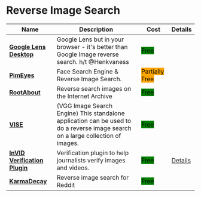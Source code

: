 # Reverse Image Search

| Name | Description | Cost | Details |
| --- | --- | --- | --- |
| [**Google Lens Desktop**](https://lens.google.com/search?p=) | Google Lens but in your browser - it's better than Google Image reverse search. h/t @Henkvaness | <mark style="background-color:green;">Free</mark> |  |
| [**PimEyes**](https://pimeyes.com/en) | Face Search Engine & Reverse Image Search. | <mark style="background-color:orange;">Partially Free</mark> |  |
| [**RootAbout**](http://rootabout.com/) | Reverse search images on the Internet Archive | <mark style="background-color:green;">Free</mark> |  |
| [**VISE**](http://robots.ox.ac.uk/~vgg/software/vise) | (VGG Image Search Engine) This standalone application can be used to do a reverse image search on a large collection of images. | <mark style="background-color:green;">Free</mark> |  |
| [**InVID Verification Plugin**](https://www.invid-project.eu/tools-and-services/invid-verification-plugin/) | Verification plugin to help journalists verify images and videos. | <mark style="background-color:green;">Free</mark> | [Details](../../tools/invid/README.md) |
| [**KarmaDecay**](http://karmadecay.com/) | Reverse image search for Reddit | <mark style="background-color:green;">Free</mark> |  |